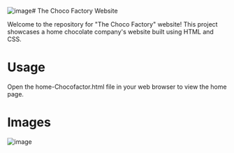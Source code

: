 ![image](https://github.com/AvikSingh0/chocoFactory/assets/98564515/bf45eb59-7b54-4c9b-a41a-1badb16cd19a)# The Choco Factory Website

Welcome to the repository for "The Choco Factory" website! This project showcases a home chocolate company's website built using HTML and CSS.


# Usage
Open the home-Chocofactor.html file in your web browser to view the home page.

# Images
![image](https://github.com/AvikSingh0/chocoFactory/assets/98564515/95423321-288d-4989-bd46-233b0e3ecc20)
